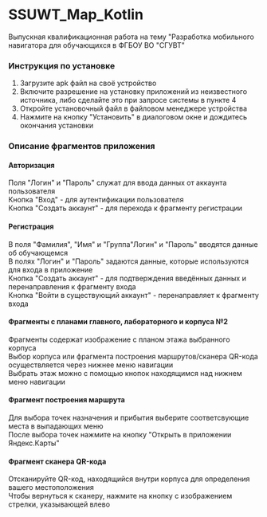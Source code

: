 # SSUWT_Map_Kotlin
Выпускная квалификационная работа на тему "Разработка мобильного навигатора для обучающихся в ФГБОУ ВО "СГУВТ"

### Инструкция по установке
1. Загрузите apk файл на своё устройство
2. Включите разрешение на установку приложений из неизвестного источника, либо сделайте это при запросе системы в пункте 4
3. Откройте установочный файл в файловом менеджере устройства
4. Нажмите на кнопку "Установить" в диалоговом окне и дождитесь окончания установки

### Описание фрагментов приложения
#### Авторизация
Поля "Логин" и "Пароль" служат для ввода данных от аккаунта пользователя\
Кнопка "Вход" - для аутентификации пользователя\
Кнопка "Создать аккаунт" - для перехода к фрагменту регистрации

#### Регистрация
В поля "Фамилия", "Имя" и "Группа"Логин" и "Пароль" вводятся данные об обучающемся\
В полях "Логин" и "Пароль" задаются данные, которые используются для входа в приложение\
Кнопка "Создать аккаунт" - для подтверждения введённых данных и перенаправления к фрагменту входа\
Кнопка "Войти в существующий аккаунт" - перенаправляет к фрагменту входа

#### Фрагменты с планами главного, лабораторного и корпуса №2
Фрагменты содержат изображение с планом этажа выбранного корпуса\
Выбор корпуса или фрагмента построения маршрутов/сканера QR-кода осуществляется через нижнее меню навигации\
Выбрать этаж можно с помощью кнопок находящимся над нижнем меню навигации

#### Фрагмент построения маршрута
Для выбора точек назначения и прибытия выберите соответсвующие места в выпадающих меню\
После выбора точек нажмите на кнопку "Открыть в приложении Яндекс.Карты"

#### Фрагмент сканера QR-кода
Отсканируйте QR-код, находящийся внутри корпуса для определения вашего местоположения\
Чтобы вернуться к сканеру, нажмите на кнопку с изображением стрелки, указывающей влево
